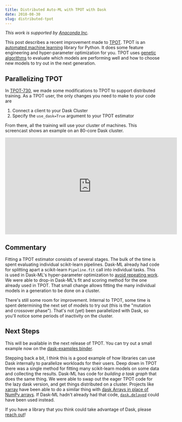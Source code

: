 ```yaml
---
title: Distributed Auto-ML with TPOT with Dask
date: 2018-08-30
slug: distributed-tpot
---
```


*This work is supported by [Anaconda Inc][anaconda].*

This post describes a recent improvement made to [TPOT][tpot]. TPOT is an
[automated machine learning][auto-ml] library for Python. It does some feature
engineering and hyper-parameter optimization for you. TPOT uses [genetic
algorithms][ga] to evaluate which models are performing well and how to choose
new models to try out in the next generation.

## Parallelizing TPOT

In [TPOT-730][tpot-730], we made some modifications to TPOT to support
distributed training. As a TPOT user, the only changes you need to make to your
code are

1. Connect a client to your Dask Cluster
2. Specify the `use_dask=True` argument to your TPOT estimator

From there, all the training will use your cluster of machines. This screencast
shows an example on an 80-core Dask cluster.

<iframe width="560" height="315" src="https://www.youtube-nocookie.com/embed/uyx9nBuOYQQ?rel=0" frameborder="0" allow="autoplay; encrypted-media" allowfullscreen></iframe> 

## Commentary

Fitting a TPOT estimator consists of several stages. The bulk of the time is
spent evaluating individual scikit-learn pipelines. Dask-ML already had code for
splitting apart a scikit-learn `Pipeline.fit` call into individual tasks. This
is used in Dask-ML's hyper-parameter optimization to [avoid repeating
work][repeated-work]. We were able to drop-in Dask-ML's fit and scoring method
for the one already used in TPOT. That small change allows fitting the many
individual models in a generation to be done on a cluster.

There's still some room for improvement. Internal to TPOT, some time is spent
determining the next set of models to try out (this is the "mutation and
crossover phase"). That's not (yet) been parallelized with Dask, so you'll
notice some periods of inactivity on the cluster.

## Next Steps

This will be available in the next release of TPOT. You can try out a small
example now on the [dask-examples binder][binder].

Stepping back a bit, I think this is a good example of how libraries can use
Dask internally to parallelize workloads for their users. Deep down in TPOT
there was a single method for fitting many scikit-learn models on some data and
collecting the results. Dask-ML has code for *building a task graph* that does
the same thing. We were able to swap out the eager TPOT code for the lazy dask
version, and get things distributed on a cluster. Projects like [xarray][xarray]
have been able to do a similar thing with [dask Arrays in place of NumPy
arrays][xarray-dask]. If Dask-ML hadn't already had that code,
[`dask.delayed`][delayed] could have been used instead.

If you have a library that you think could take advantage of Dask, please [reach
out][dask]!


[anaconda]:https://www.anaconda.com/ 
[auto-ml]: https://en.wikipedia.org/wiki/Automated_machine_learning
[binder]: https://mybinder.org/v2/gh/dask/dask-examples/master?filepath=machine-learning%2Ftpot.ipynb
[dask]: https://github.com/dask/dask
[delayed]: http://dask.pydata.org/en/latest/delayed.html
[ga]: https://en.wikipedia.org/wiki/Genetic_programming
[repeated-work]: https://dask.github.io/dask-ml/hyper-parameter-search.html#avoid-repeated-work
[tpot-730]: https://github.com/EpistasisLab/tpot/pull/730
[tpot]: https://epistasislab.github.io/tpot/
[xarray-dask]: http://xarray.pydata.org/en/stable/dask.html
[xarray]: http://xarray.pydata.org/en/stable/

